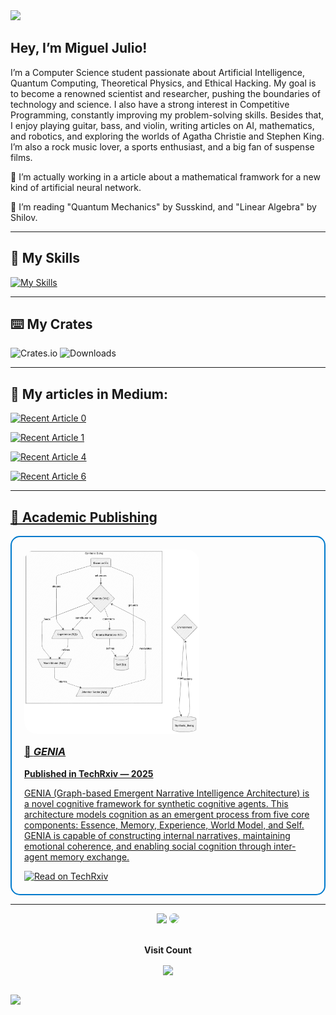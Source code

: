 <img src="https://github.com/TheDudeThatCode/TheDudeThatCode/blob/master/Assets/dino.gif" width="1000">

## Hey, I’m Miguel Julio!

I’m a Computer Science student passionate about Artificial Intelligence, Quantum Computing, Theoretical Physics, and Ethical Hacking. My goal is to become a renowned scientist and researcher, pushing the boundaries of technology and science. I also have a strong interest in Competitive Programming, constantly improving my problem-solving skills. Besides that, I enjoy playing guitar, bass, and violin, writing articles on AI, mathematics, and robotics, and exploring the worlds of Agatha Christie and Stephen King. I’m also a rock music lover, a sports enthusiast, and a big fan of suspense films.

🔭 I’m actually working in a article about a mathematical framwork for a new kind of artificial neural network.

💬 I’m reading "Quantum Mechanics" by Susskind, and "Linear Algebra" by Shilov.

---

## 🚀 My Skills

[![My Skills](https://skillicons.dev/icons?i=arch,rust,bash,blender,c,discord,cpp,docker,go,github,gmail,kali,linkedin,linux,mysql,neovim,opencv,py,pytorch,sklearn,tensorflow,vim,visualstudio,vscode,&perline=8)](https://skillicons.dev)

---

## ⌨️ My Crates

![Crates.io](https://img.shields.io/crates/v/portsniper)
![Downloads](https://img.shields.io/crates/d/portsniper)

---

## 📖 My articles in Medium:

<a target="_blank" href="https://github-readme-medium-recent-article.vercel.app/medium/@julioaraujo.guel/0"><img src="https://github-readme-medium-recent-article.vercel.app/medium/@julioaraujo.guel/0" alt="Recent Article 0">

<a target="_blank" href="https://github-readme-medium-recent-article.vercel.app/medium/@julioaraujo.guel/1"><img src="https://github-readme-medium-recent-article.vercel.app/medium/@julioaraujo.guel/1" alt="Recent Article 1">

<a target="_blank" href="https://github-readme-medium-recent-article.vercel.app/medium/@julioaraujo.guel/4"><img src="https://github-readme-medium-recent-article.vercel.app/medium/@julioaraujo.guel/4" alt="Recent Article 4">

<a target="_blank" href="https://github-readme-medium-recent-article.vercel.app/medium/@julioaraujo.guel/6"><img src="https://github-readme-medium-recent-article.vercel.app/medium/@julioaraujo.guel/6" alt="Recent Article 6">

---

<h2 align="left">📄 Academic Publishing</h2>

<div align="left" style="border: 2px solid #007ACC; border-radius: 15px; padding: 20px; max-width: 700px; margin: auto;">
<img src="https://github.com/Miguell-J/GENIA/raw/main/imgs/mermaid.png?text=🧠" alt="Imagem do Paper" width="280" style="border-radius: 20px; margin-bottom: 15px;" />
 
  <h3 style="margin-top: 0;">🧠 <em>GENIA</em></h3>
  <p><strong>Published in TechRxiv — 2025</strong></p>
  <p>GENIA (Graph-based Emergent Narrative Intelligence Architecture) is a novel cognitive framework for synthetic cognitive agents. This architecture models cognition as an emergent process from five core components: Essence, Memory, Experience, World Model, and Self. GENIA is capable of constructing internal narratives, maintaining emotional coherence, and enabling social cognition through inter-agent memory exchange.</p>
  <a href="https://www.techrxiv.org/doi/SEU-DOI-AQUI" target="_blank">
    <img src="https://img.shields.io/badge/Access%20Paper%20(Coming soon)-TechRxiv-blue?style=for-the-badge&logo=bookstack" alt="Read on TechRxiv">
  </a>
</div>

---

<div align="center"> 
<a href = "mailto:julioaraujo.guel@gmail.com"> <img src="https://img.shields.io/badge/-Gmail-%23333?style=for-the-badge&logo=gmail&logoColor=white" target="_blank"></a>
<a href="https://www.linkedin.com/in/miguel-julio-b029b3288/" target="_blank"><img src="https://img.shields.io/badge/-LinkedIn-%230077B5?style=for-the-badge&logo=linkedin&logoColor=white" style="border-radius: 30px" target="_blank"></a> 
 </div>

<div align="center">
<br><p align="center"><b>Visit Count</b></p>  
<p align="center"><img align="center" src="https://profile-counter.glitch.me/{Miguell-J}/count.svg" /></p> 
<br>
</div>

<img src="https://github.com/TheDudeThatCode/TheDudeThatCode/blob/master/Assets/Mario_Gameplay.gif" width="1000"/>
